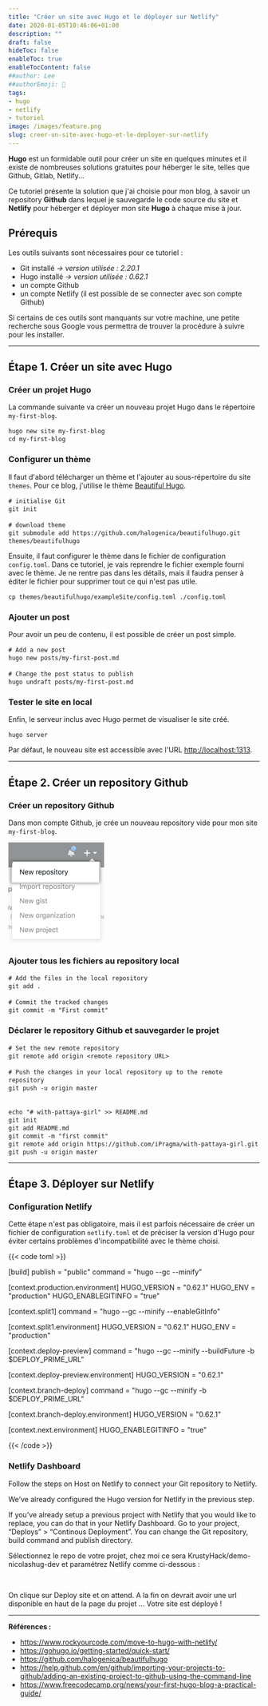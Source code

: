```yaml
---
title: "Créer un site avec Hugo et le déployer sur Netlify"
date: 2020-01-05T10:46:06+01:00
description: ""
draft: false
hideToc: false
enableToc: true
enableTocContent: false
##author: Lee
##authorEmoji: 👺
tags: 
- hugo
- netlify
- tutoriel
image: /images/feature.png
slug: creer-un-site-avec-hugo-et-le-deployer-sur-netlify
---
```


**Hugo** est un formidable outil pour créer un site en quelques minutes et il existe de nombreuses solutions gratuites pour héberger le site, telles que Github, Gitlab, Netlify...

Ce tutoriel présente la solution que j'ai choisie pour mon blog, à savoir un repository **Github** dans lequel je sauvegarde le code source du site et **Netlify** pour héberger et déployer mon site **Hugo** à chaque mise à jour. 

## Prérequis

Les outils suivants sont nécessaires pour ce tutoriel :

- Git installé *-> version utilisée : 2.20.1*
- Hugo installé *-> version utilisée : 0.62.1*
- un compte Github 
- un compte Netlify (il est possible de se connecter avec son compte Github)

Si certains de ces outils sont manquants sur votre machine, une petite recherche sous Google vous permettra de trouver la procédure à suivre pour les installer.

---

## Étape 1. Créer un site avec Hugo

### Créer un projet Hugo

La commande suivante va créer un nouveau projet Hugo dans le répertoire `my-first-blog`.

    hugo new site my-first-blog
    cd my-first-blog

### Configurer un thème

Il faut d'abord télécharger un thème et l'ajouter au sous-répertoire du site `themes`. Pour ce blog, j'utilise le thème [Beautiful Hugo](https://github.com/halogenica/beautifulhugo). 

    # initialise Git
    git init

    # download theme
    git submodule add https://github.com/halogenica/beautifulhugo.git themes/beautifulhugo

Ensuite, il faut configurer le thème dans le fichier de configuration `config.toml`. Dans ce tutoriel, je vais reprendre le fichier exemple fourni avec le thème. Je ne rentre pas dans les détails, mais il faudra penser à éditer le fichier pour supprimer tout ce qui n'est pas utile.

    cp themes/beautifulhugo/exampleSite/config.toml ./config.toml

### Ajouter un post

Pour avoir un peu de contenu, il est possible de créer un post simple.

    # Add a new post
    hugo new posts/my-first-post.md

    # Change the post status to publish
    hugo undraft posts/my-first-post.md

### Tester le site en local

Enfin, le serveur inclus avec Hugo permet de visualiser le site créé.

    hugo server 

Par défaut, le nouveau site est accessible avec l'URL [http://localhost:1313](http://localhost:1313).

---

## Étape 2. Créer un repository Github

### Créer un repository Github

Dans mon compte Github, je crée un nouveau repository vide pour mon site `my-first-blog`.

![alt text](./repo-create.png "Create Repository Github")

### Ajouter tous les fichiers au repository local

    # Add the files in the local repository
    git add .

    # Commit the tracked changes
    git commit -m "First commit"

### Déclarer le repository Github et sauvegarder le projet

    # Set the new remote repository
    git remote add origin <remote repository URL>

    # Push the changes in your local repository up to the remote repository
    git push -u origin master


    echo "# with-pattaya-girl" >> README.md
    git init
    git add README.md
    git commit -m "first commit"
    git remote add origin https://github.com/iPragma/with-pattaya-girl.git
    git push -u origin master

---

## Étape 3. Déployer sur Netlify

### Configuration Netlify

Cette étape n'est pas obligatoire, mais il est parfois nécessaire de créer un fichier de configuration `netlify.toml` et de préciser la version d'Hugo pour éviter certains problèmes d'incompatibilité avec le thème choisi. 

{{< code toml >}}

[build]
publish = "public"
command = "hugo --gc --minify"

[context.production.environment]
HUGO_VERSION = "0.62.1"
HUGO_ENV = "production"
HUGO_ENABLEGITINFO = "true"

[context.split1]
command = "hugo --gc --minify --enableGitInfo"

[context.split1.environment]
HUGO_VERSION = "0.62.1"
HUGO_ENV = "production"

[context.deploy-preview]
command = "hugo --gc --minify --buildFuture -b $DEPLOY_PRIME_URL"

[context.deploy-preview.environment]
HUGO_VERSION = "0.62.1"

[context.branch-deploy]
command = "hugo --gc --minify -b $DEPLOY_PRIME_URL"

[context.branch-deploy.environment]
HUGO_VERSION = "0.62.1"

[context.next.environment]
HUGO_ENABLEGITINFO = "true"

{{< /code >}}

### Netlify Dashboard

Follow the steps on Host on Netlify to connect your Git repository to Netlify.

We’ve already configured the Hugo version for Netlify in the previous step.

If you’ve already setup a previous project with Netlify that you would like to replace, you can do that in your Netlify Dashboard. Go to your project, “Deploys” > “Continous Deployment”. You can change the Git repository, build command and publish directory.

Sélectionnez le repo de votre projet, chez moi ce sera KrustyHack/demo-nicolashug-dev et paramétrez Netlify comme ci-dessous :

<image></image>

On clique sur Deploy site et on attend. A la fin on devrait avoir une url disponible en haut de la page du projet ... Votre site est déployé !

---

**Références :**

- https://www.rockyourcode.com/move-to-hugo-with-netlify/
- https://gohugo.io/getting-started/quick-start/
- https://github.com/halogenica/beautifulhugo
- https://help.github.com/en/github/importing-your-projects-to-github/adding-an-existing-project-to-github-using-the-command-line
- https://www.freecodecamp.org/news/your-first-hugo-blog-a-practical-guide/
  